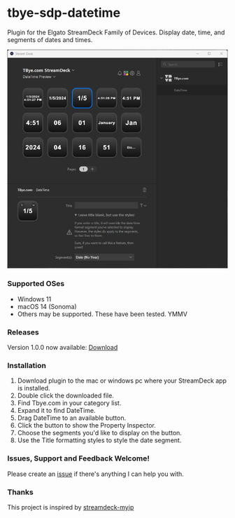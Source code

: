 # tbye-sdp-datetime
Plugin for the Elgato StreamDeck Family of Devices.  Display date, time, and segments of dates and times.

<img src="/src/com.tbye.datetime.sdPlugin/actions/template/assets/preview.png" width="600">

### Supported OSes
- Windows 11
- macOS 14 (Sonoma)
- Others may be supported.  These have been tested. YMMV


### Releases

Version 1.0.0 now available: [Download](https://github.com/tbye/tbye-sdp-datetime/releases/download/1.0.0/com.tbye.datetime.streamDeckPlugin)


### Installation

1. Download plugin to the mac or windows pc where your StreamDeck app is installed.
1. Double click the downloaded file.
1. Find Tbye.com in your category list.
1. Expand it to find DateTime.
1. Drag DateTime to an available button.
1. Click the button to show the Property Inspector.
1. Choose the segments you'd like to display on the button.
1. Use the Title formatting styles to style the date segment.


### Issues, Support and Feedback Welcome!

Please create an [issue](https://github.com/tbye/tbye-sdp-datetime/issues/new) if there's anything I can help you with.


### Thanks

This project is inspired by [streamdeck-myip](https://github.com/Nuagic/streamdeck-myip)
